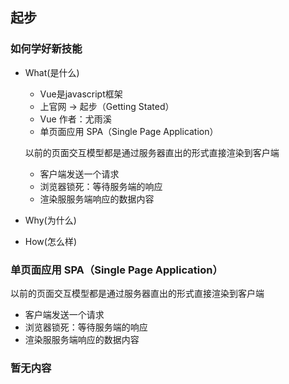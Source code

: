 ## 起步

### 如何学好新技能

- What(是什么)

    + Vue是javascript框架
    + 上官网 -> 起步（Getting Stated）
    + Vue 作者：尤雨溪
    + 单页面应用 SPA（Single Page Application）
    
    以前的页面交互模型都是通过服务器直出的形式直接渲染到客户端

    - 客户端发送一个请求
    - 浏览器锁死：等待服务端的响应
    - 渲染服服务端响应的数据内容
- Why(为什么)
- How(怎么样)

### 单页面应用 SPA（Single Page Application）

以前的页面交互模型都是通过服务器直出的形式直接渲染到客户端

- 客户端发送一个请求
- 浏览器锁死：等待服务端的响应
- 渲染服服务端响应的数据内容

### 暂无内容
